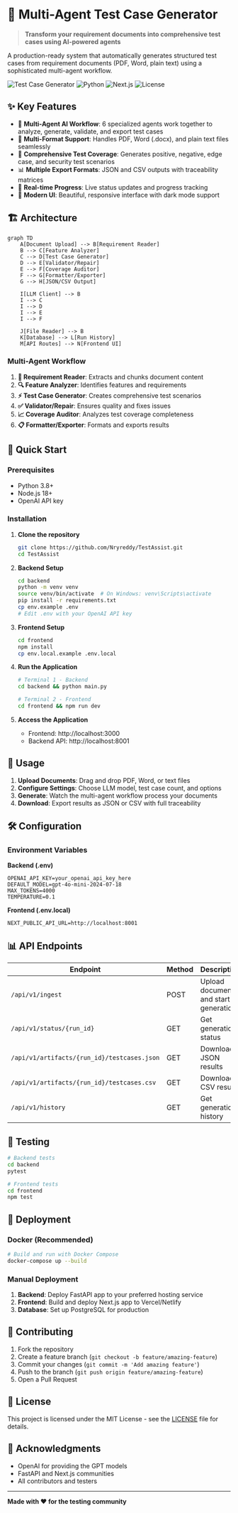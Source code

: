 # 🧪 Multi-Agent Test Case Generator

> **Transform your requirement documents into comprehensive test cases using AI-powered agents**

A production-ready system that automatically generates structured test cases from requirement documents (PDF, Word, plain text) using a sophisticated multi-agent workflow.

![Test Case Generator](https://img.shields.io/badge/Status-Production%20Ready-brightgreen)
![Python](https://img.shields.io/badge/Python-3.8+-blue)
![Next.js](https://img.shields.io/badge/Next.js-14-black)
![License](https://img.shields.io/badge/License-MIT-green)

## ✨ Key Features

- 🤖 **Multi-Agent AI Workflow**: 6 specialized agents work together to analyze, generate, validate, and export test cases
- 📄 **Multi-Format Support**: Handles PDF, Word (.docx), and plain text files seamlessly
- 🎯 **Comprehensive Test Coverage**: Generates positive, negative, edge case, and security test scenarios
- 📊 **Multiple Export Formats**: JSON and CSV outputs with traceability matrices
- 🔄 **Real-time Progress**: Live status updates and progress tracking
- 🎨 **Modern UI**: Beautiful, responsive interface with dark mode support

## 🏗️ Architecture

```mermaid
graph TD
    A[Document Upload] --> B[Requirement Reader]
    B --> C[Feature Analyzer]
    C --> D[Test Case Generator]
    D --> E[Validator/Repair]
    E --> F[Coverage Auditor]
    F --> G[Formatter/Exporter]
    G --> H[JSON/CSV Output]
    
    I[LLM Client] --> B
    I --> C
    I --> D
    I --> E
    I --> F
    
    J[File Reader] --> B
    K[Database] --> L[Run History]
    M[API Routes] --> N[Frontend UI]
```

### Multi-Agent Workflow

1. **📖 Requirement Reader**: Extracts and chunks document content
2. **🔍 Feature Analyzer**: Identifies features and requirements
3. **⚡ Test Case Generator**: Creates comprehensive test scenarios
4. **✅ Validator/Repair**: Ensures quality and fixes issues
5. **📈 Coverage Auditor**: Analyzes test coverage completeness
6. **📋 Formatter/Exporter**: Formats and exports results

## 🚀 Quick Start

### Prerequisites

- Python 3.8+
- Node.js 18+
- OpenAI API key

### Installation

1. **Clone the repository**
   ```bash
   git clone https://github.com/Nryreddy/TestAssist.git
   cd TestAssist
   ```

2. **Backend Setup**
   ```bash
   cd backend
   python -m venv venv
   source venv/bin/activate  # On Windows: venv\Scripts\activate
   pip install -r requirements.txt
   cp env.example .env
   # Edit .env with your OpenAI API key
   ```

3. **Frontend Setup**
   ```bash
   cd frontend
   npm install
   cp env.local.example .env.local
   ```

4. **Run the Application**
   ```bash
   # Terminal 1 - Backend
   cd backend && python main.py
   
   # Terminal 2 - Frontend
   cd frontend && npm run dev
   ```

5. **Access the Application**
   - Frontend: http://localhost:3000
   - Backend API: http://localhost:8001

## 📖 Usage

1. **Upload Documents**: Drag and drop PDF, Word, or text files
2. **Configure Settings**: Choose LLM model, test case count, and options
3. **Generate**: Watch the multi-agent workflow process your documents
4. **Download**: Export results as JSON or CSV with full traceability

## 🛠️ Configuration

### Environment Variables

**Backend (.env)**
```env
OPENAI_API_KEY=your_openai_api_key_here
DEFAULT_MODEL=gpt-4o-mini-2024-07-18
MAX_TOKENS=4000
TEMPERATURE=0.1
```

**Frontend (.env.local)**
```env
NEXT_PUBLIC_API_URL=http://localhost:8001
```

## 📊 API Endpoints

| Endpoint | Method | Description |
|----------|--------|-------------|
| `/api/v1/ingest` | POST | Upload documents and start generation |
| `/api/v1/status/{run_id}` | GET | Get generation status |
| `/api/v1/artifacts/{run_id}/testcases.json` | GET | Download JSON results |
| `/api/v1/artifacts/{run_id}/testcases.csv` | GET | Download CSV results |
| `/api/v1/history` | GET | Get generation history |

## 🧪 Testing

```bash
# Backend tests
cd backend
pytest

# Frontend tests
cd frontend
npm test
```

## 🚀 Deployment

### Docker (Recommended)

```bash
# Build and run with Docker Compose
docker-compose up --build
```

### Manual Deployment

1. **Backend**: Deploy FastAPI app to your preferred hosting service
2. **Frontend**: Build and deploy Next.js app to Vercel/Netlify
3. **Database**: Set up PostgreSQL for production

## 🤝 Contributing

1. Fork the repository
2. Create a feature branch (`git checkout -b feature/amazing-feature`)
3. Commit your changes (`git commit -m 'Add amazing feature'`)
4. Push to the branch (`git push origin feature/amazing-feature`)
5. Open a Pull Request

## 📝 License

This project is licensed under the MIT License - see the [LICENSE](LICENSE) file for details.

## 🙏 Acknowledgments

- OpenAI for providing the GPT models
- FastAPI and Next.js communities
- All contributors and testers

---

**Made with ❤️ for the testing community**